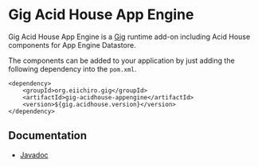 Gig Acid House App Engine
=========================
Gig Acid House App Engine is a [Gig](https://github.com/eiichiro/gig) runtime 
add-on including Acid House components for App Engine Datastore.

The components can be added to your application by just adding the following 
dependency into the `pom.xml`.

    <dependency>
        <groupId>org.eiichiro.gig</groupId>
        <artifactId>gig-acidhouse-appengine</artifactId>
        <version>${gig.acidhouse.version}</version>
    </dependency>

Documentation
-------------
* [Javadoc](http://apidocs.eiichiro.org/gig-acidhouse-appengine/)
